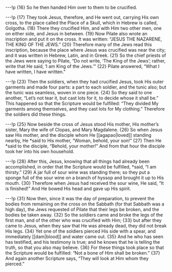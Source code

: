 ---!p
{16} So he then handed Him over to them to be crucified.

---!p
{17} They took Jesus, therefore, and He went out, carrying His own cross, to the place called the Place of a Skull, which in Hebrew is called, Golgotha. {18} There they crucified Him, and with Him two other men, one on either side, and Jesus in between. {19} Now Pilate also wrote an inscription and put it on the cross. It was written: “JESUS THE NAZARENE, THE KING OF THE JEWS.” {20} Therefore many of the Jews read this inscription, because the place where Jesus was crucified was near the city; and it was written in Hebrew, Latin, and in Greek. {21} So the chief priests of the Jews were saying to Pilate, “Do not write, ‘The King of the Jews’; rather, write that He said, ‘I am King of the Jews.’” {22} Pilate answered, “What I have written, I have written.”

---!p
{23} Then the soldiers, when they had crucified Jesus, took His outer garments and made four parts: a part to each soldier, and the tunic also; but the tunic was seamless, woven in one piece. {24} So they said to one another, “Let’s not tear it, but cast lots for it, to decide whose it shall be.” This happened so that the Scripture would be fulfilled: “They divided My garments among themselves, and they cast lots for My clothing.” Therefore the soldiers did these things.

---!p
{25} Now beside the cross of Jesus stood His mother, His mother’s sister, Mary the wife of Clopas, and Mary Magdalene. {26} So when Jesus saw His mother, and the disciple whom He [[agapao|loved]] standing nearby, He *said to His mother, “Woman, behold, your son!” {27} Then He *said to the disciple, “Behold, your mother!” And from that hour the disciple took her into his own household.

---!p
{28} After this, Jesus, knowing that all things had already been accomplished, in order that the Scripture would be fulfilled, *said, “I am thirsty.” {29} A jar full of sour wine was standing there; so they put a sponge full of the sour wine on a branch of hyssop and brought it up to His mouth. {30} Therefore when Jesus had received the sour wine, He said, “It is finished!” And He bowed His head and gave up His spirit.

---!p
{31} Now then, since it was the day of preparation, to prevent the bodies from remaining on the cross on the Sabbath (for that Sabbath was a high day), the Jews requested of Pilate that their legs be broken, and the bodies be taken away. {32} So the soldiers came and broke the legs of the first man, and of the other who was crucified with Him; {33} but after they came to Jesus, when they saw that He was already dead, they did not break His legs. {34} Yet one of the soldiers pierced His side with a spear, and immediately [[dam|blood]] and water came out. {35} And he who has seen has testified, and his testimony is true; and he knows that he is telling the truth, so that you also may believe. {36} For these things took place so that the Scripture would be fulfilled: “Not a bone of Him shall be broken.” {37} And again another Scripture says, “They will look at Him whom they pierced.”